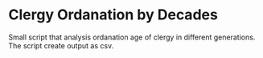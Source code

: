 # Clergy Ordanation by Decades


Small script that analysis ordanation age of clergy in different generations. The script create output as csv.
